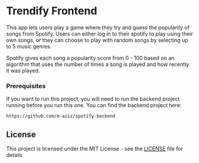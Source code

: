 # Trendify Frontend

This app lets users play a game where they try and guess the popularity of songs from Spotify. Users can either log in to their spotify to play using their own songs, or they can choose to play with random songs by selecting up to 5 music genres.

Spotify gives each song a popularity score from 0 - 100 based on an algorithm that uses the number of times a song is played and how recently it was played.

### Prerequisites

If you want to run this project, you will need to run the backend project running before you run this one. You can find the backend project here:
```
https://github.com/m-aziz/spotify-backend
```

## License

This project is licensed under the MIT License - see the [LICENSE](LICENSE) file for details